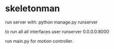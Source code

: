 # skeletonman

run server with:
python manage.py runserver

to run all all interfaces user runserver 0.0.0.0:8000

run main.py for motion controller.
